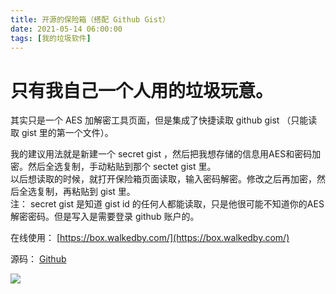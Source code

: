 ```yaml
---
title: 开源的保险箱（搭配 Github Gist）
date: 2021-05-14 06:00:00
tags: [我的垃圾软件]
---
```


# 只有我自己一个人用的垃圾玩意。   

其实只是一个 AES 加解密工具页面，但是集成了快捷读取 github gist （只能读取 gist 里的第一个文件）。   

我的建议用法就是新建一个 secret gist ，然后把我想存储的信息用AES和密码加密。然后全选复制，手动粘贴到那个 sectet gist 里。  
以后想读取的时候，就打开保险箱页面读取，输入密码解密。修改之后再加密，然后全选复制，再粘贴到 gist 里。  
注： secret gist 是知道 gist id 的任何人都能读取，只是他很可能不知道你的AES解密密码。但是写入是需要登录 github 账户的。    

在线使用： [https://box.walkedby.com/](https://box.walkedby.com/)  

源码： [Github](https://github.com/gordonwalkedby/gistsecury)     

![](https://z3.ax1x.com/2021/05/14/grk7VS.png)   
